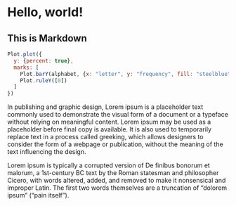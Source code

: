 # Hello, world!
## This is Markdown

```js
Plot.plot({
  y: {percent: true},
  marks: [
    Plot.barY(alphabet, {x: "letter", y: "frequency", fill: "steelblue", sort: {x: "-y"}}),
    Plot.ruleY([0])
  ]
})
```

In publishing and graphic design, Lorem ipsum is a placeholder text commonly used to demonstrate the visual form of a document or a typeface without relying on meaningful content. Lorem ipsum may be used as a placeholder before final copy is available. It is also used to temporarily replace text in a process called greeking, which allows designers to consider the form of a webpage or publication, without the meaning of the text influencing the design.

Lorem ipsum is typically a corrupted version of De finibus bonorum et malorum, a 1st-century BC text by the Roman statesman and philosopher Cicero, with words altered, added, and removed to make it nonsensical and improper Latin. The first two words themselves are a truncation of “dolorem ipsum” (“pain itself”).
